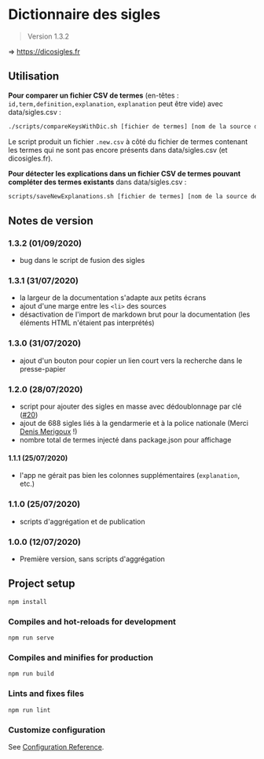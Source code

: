 
# Dictionnaire des sigles

> Version 1.3.2

=> https://dicosigles.fr

## Utilisation

**Pour comparer un fichier CSV de termes** (en-têtes : `id,term,definition,explanation`, `explanation` peut être vide) avec data/sigles.csv :

```bash
./scripts/compareKeysWithDic.sh [fichier de termes] [nom de la source de ce fichier] [URL de la source]
```

Le script produit un fichier `.new.csv` à côté du fichier de termes contenant les termes qui ne sont pas encore présents dans data/sigles.csv (et dicosigles.fr).

**Pour détecter les explications dans un fichier CSV de termes pouvant compléter des termes existants** dans data/sigles.csv :

```bash
scripts/saveNewExplanations.sh [fichier de termes] [nom de la source de ce fichier] [URL de la source]
```

## Notes de version

### 1.3.2 (01/09/2020)

- bug dans le script de fusion des sigles

### 1.3.1 (31/07/2020)

- la largeur de la documentation s'adapte aux petits écrans
- ajout d'une marge entre les `<li>` des sources
- désactivation de l'import de markdown brut pour la documentation (les éléments HTML n'étaient pas interprétés)

### 1.3.0 (31/07/2020)

- ajout d'un bouton pour copier un lien court vers la recherche dans le presse-papier

### 1.2.0 (28/07/2020)

- script pour ajouter des sigles en masse avec dédoublonnage par clé ([#20](https://github.com/ColinMaudry/dictionnaire-sigles/issues/20))
- ajout de 688 sigles liés à la gendarmerie et à la police nationale (Merci [Denis Merigoux](https://merigoux.ovh) !)
- nombre total de termes injecté dans package.json pour affichage

#### 1.1.1 (25/07/2020)

- l'app ne gérait pas bien les colonnes supplémentaires (`explanation`, etc.)

### 1.1.0 (25/07/2020)

- scripts d'aggrégation et de publication

### 1.0.0 (12/07/2020)

- Première version, sans scripts d'aggrégation

## Project setup
```
npm install
```

### Compiles and hot-reloads for development
```
npm run serve
```

### Compiles and minifies for production
```
npm run build
```

### Lints and fixes files
```
npm run lint
```

### Customize configuration
See [Configuration Reference](https://cli.vuejs.org/config/).
